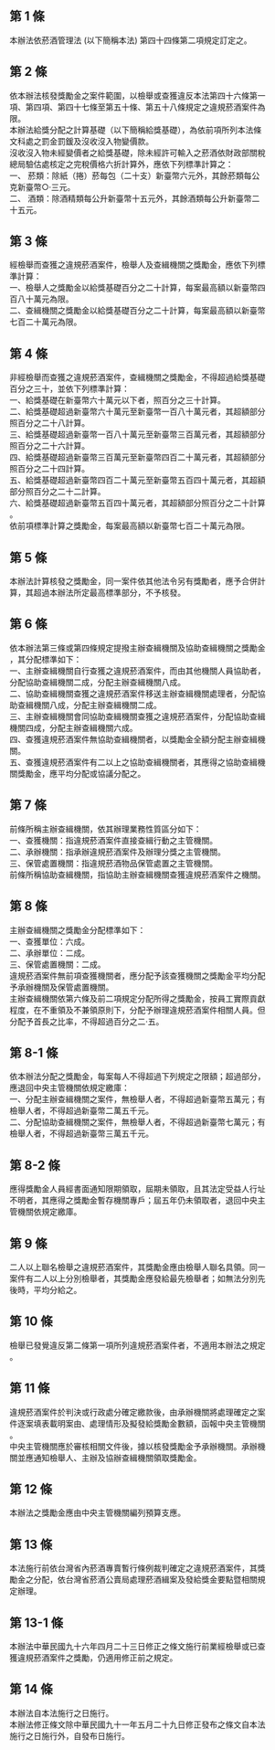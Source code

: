 第 1 條
-------
本辦法依菸酒管理法 (以下簡稱本法) 第四十四條第二項規定訂定之。

第 2 條
-------
依本辦法核發獎勵金之案件範圍，以檢舉或查獲違反本法第四十六條第一  
項、第四項、第四十七條至第五十條、第五十八條規定之違規菸酒案件為  
限。  
本辦法給獎分配之計算基礎（以下簡稱給獎基礎），為依前項所列本法條  
文科處之罰金罰鍰及沒收沒入物變價款。  
沒收沒入物未經變價者之給獎基礎，除未經許可輸入之菸酒依財政部關稅  
總局驗估處核定之完稅價格六折計算外，應依下列標準計算之：  
一、 菸類：除紙（捲）菸每包（二十支）新臺幣六元外，其餘菸類每公  
     克新臺幣○‧三元。  
二、 酒類：除酒精類每公升新臺幣十五元外，其餘酒類每公升新臺幣二  
     十五元。

第 3 條
-------
經檢舉而查獲之違規菸酒案件，檢舉人及查緝機關之獎勵金，應依下列標  
準計算：  
一、檢舉人之獎勵金以給獎基礎百分之二十計算，每案最高額以新臺幣四  
    百八十萬元為限。  
二、查緝機關之獎勵金以給獎基礎百分之二十計算，每案最高額以新臺幣  
    七百二十萬元為限。

第 4 條
-------
非經檢舉而查獲之違規菸酒案件，查緝機關之獎勵金，不得超過給獎基礎  
百分之三十，並依下列標準計算：  
一、給獎基礎在新臺幣六十萬元以下者，照百分之三十計算。  
二、給獎基礎超過新臺幣六十萬元至新臺幣一百八十萬元者，其超額部分  
    照百分之二十八計算。  
三、給獎基礎超過新臺幣一百八十萬元至新臺幣三百萬元者，其超額部分  
    照百分之二十六計算。  
四、給獎基礎超過新臺幣三百萬元至新臺幣四百二十萬元者，其超額部分  
    照百分之二十四計算。  
五、給獎基礎超過新臺幣四百二十萬元至新臺幣五百四十萬元者，其超額  
    部分照百分之二十二計算。  
六、給獎基礎超過新臺幣五百四十萬元者，其超額部分照百分之二十計算  
    。  
依前項標準計算之獎勵金，每案最高額以新臺幣七百二十萬元為限。

第 5 條
-------
本辦法計算核發之獎勵金，同一案件依其他法令另有獎勵者，應予合併計  
算，其超過本辦法所定最高標準部分，不予核發。

第 6 條
-------
依本辦法第三條或第四條規定提撥主辦查緝機關及協助查緝機關之獎勵金  
，其分配標準如下：  
一、主辦查緝機關自行查獲之違規菸酒案件，而由其他機關人員協助者，  
    分配協助查緝機關二成，分配主辦查緝機關八成。  
二、協助查緝機關查獲之違規菸酒案件移送主辦查緝機關處理者，分配協  
    助查緝機關八成，分配主辦查緝機關二成。  
三、主辦查緝機關會同協助查緝機關查獲之違規菸酒案件，分配協助查緝  
    機關四成，分配主辦查緝機關六成。  
四、查獲違規菸酒案件無協助查緝機關者，以獎勵金全額分配主辦查緝機  
    關。  
五、查獲違規菸酒案件有二以上之協助查緝機關者，其應得之協助查緝機  
    關獎勵金，應平均分配或協議分配之。

第 7 條
-------
前條所稱主辦查緝機關，依其辦理業務性質區分如下：  
一、查獲機關：指違規菸酒案件直接查緝行動之主管機關。  
二、承辦機關：指承辦違規菸酒案件及辦理分獎之主管機關。  
三、保管處置機關：指違規菸酒物品保管處置之主管機關。  
前條所稱協助查緝機關，指協助主辦查緝機關查獲違規菸酒案件之機關。

第 8 條
-------
主辦查緝機關之獎勵金分配標準如下：  
一、查獲單位：六成。  
二、承辦單位：二成。  
三、保管處置機關：二成。  
違規菸酒案件無前項查獲機關者，應分配予該查獲機關之獎勵金平均分配  
予承辦機關及保管處置機關。  
主辦查緝機關依第六條及前二項規定分配所得之獎勵金，按員工實際貢獻  
程度，在不重領及不兼領原則下，分配予辦理違規菸酒案件相關人員。但  
分配予首長之比率，不得超過百分之二‧五。

第 8-1 條
---------
依本辦法分配之獎勵金，每案每人不得超過下列規定之限額；超過部分，  
應退回中央主管機關依規定繳庫：  
一、分配主辦查緝機關之案件，無檢舉人者，不得超過新臺幣五萬元；有  
    檢舉人者，不得超過新臺幣二萬五千元。  
二、分配協助查緝機關之案件，無檢舉人者，不得超過新臺幣七萬元；有  
    檢舉人者，不得超過新臺幣三萬五千元。

第 8-2 條
---------
應得獎勵金人員經書面通知限期領取，屆期未領取，且其法定受益人行址  
不明者，其應得之獎勵金暫存機關專戶；屆五年仍未領取者，退回中央主  
管機關依規定繳庫。

第 9 條
-------
二人以上聯名檢舉之違規菸酒案件，其獎勵金應由檢舉人聯名具領。同一  
案件有二人以上分別檢舉者，其獎勵金應發給最先檢舉者；如無法分別先  
後時，平均分給之。

第 10 條
--------
檢舉已發覺違反第二條第一項所列違規菸酒案件者，不適用本辦法之規定  
。

第 11 條
--------
違規菸酒案件於判決或行政處分確定繳款後，由承辦機關將處理確定之案  
件逐案填表載明案由、處理情形及擬發給獎勵金數額，函報中央主管機關  
。  
中央主管機關應於審核相關文件後，據以核發獎勵金予承辦機關。承辦機  
關並應通知檢舉人、主辦及協辦查緝機關領取獎勵金。

第 12 條
--------
本辦法之獎勵金應由中央主管機關編列預算支應。

第 13 條
--------
本法施行前依台灣省內菸酒專賣暫行條例裁判確定之違規菸酒案件，其獎  
勵金之分配，依台灣省菸酒公賣局處理菸酒緝案及發給獎金要點暨相關規  
定辦理。

第 13-1 條
----------
本辦法中華民國九十六年四月二十三日修正之條文施行前業經檢舉或已查  
獲違規菸酒案件之獎勵，仍適用修正前之規定。

第 14 條
--------
本辦法自本法施行之日施行。  
本辦法修正條文除中華民國九十一年五月二十九日修正發布之條文自本法  
施行之日施行外，自發布日施行。

